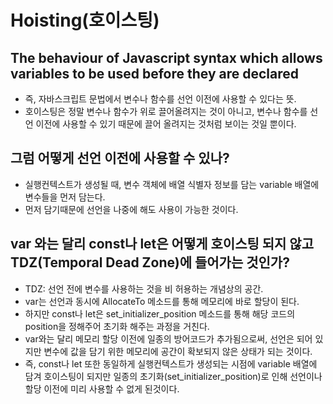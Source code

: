 # Hoisting(호이스팅)

## The behaviour of Javascript syntax which allows variables to be used before they are declared

- 즉, 자바스크립트 문법에서 변수나 함수를 선언 이전에 사용할 수 있다는 뜻.
- 호이스팅은 정말 변수나 함수가 위로 끌어올려지는 것이 아니고, 변수나 함수를 선언 이전에 사용할 수 있기 때문에 끌어 올려지는 것처럼 보이는 것일 뿐이다.

## 그럼 어떻게 선언 이전에 사용할 수 있나?

- 실행컨텍스트가 생성될 때, 변수 객체에 배열 식별자 정보를 담는 variable 배열에 변수들을 먼저 담는다.
- 먼저 담기때문에 선언을 나중에 해도 사용이 가능한 것이다.

## var 와는 달리 const나 let은 어떻게 호이스팅 되지 않고 TDZ(Temporal Dead Zone)에 들어가는 것인가?

- TDZ: 선언 전에 변수를 사용하는 것을 비 허용하는 개념상의 공간.
- var는 선언과 동시에 AllocateTo 메소드를 통해 메모리에 바로 할당이 된다.
- 하지만 const나 let은 set_initializer_position 메소드를 통해 해당 코드의 position을 정해주어 초기화 해주는 과정을 거친다.
- var와는 달리 메모리 할당 이전에 일종의 방어코드가 추가됨으로써, 선언은 되어 있지만 변수에 값을 담기 위한 메모리에 공간이 확보되지 않은 상태가 되는 것이다.
- 즉, const나 let 또한 동일하게 실행컨텍스트가 생성되는 시점에 variable 배열에 담겨 호이스팅이 되지만 일종의 초기화(set_initializer_position)로 인해 선언이나 할당 이전에 미리 사용할 수 없게 된것이다.